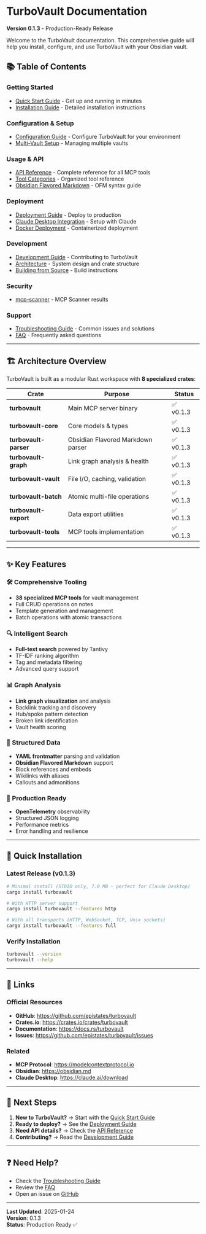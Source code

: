 # TurboVault Documentation

**Version 0.1.3** - Production-Ready Release

Welcome to the TurboVault documentation. This comprehensive guide will help you install, configure, and use TurboVault with your Obsidian vault.

## 📚 Table of Contents

### Getting Started
- [Quick Start Guide](getting-started/quick-start.md) - Get up and running in minutes
- [Installation Guide](getting-started/installation.md) - Detailed installation instructions

### Configuration & Setup
- [Configuration Guide](configuration/index.md) - Configure TurboVault for your environment
- [Multi-Vault Setup](configuration/multi-vault.md) - Managing multiple vaults

### Usage & API
- [API Reference](api-reference/index.md) - Complete reference for all MCP tools
- [Tool Categories](api-reference/tools.md) - Organized tool reference
- [Obsidian Flavored Markdown](api-reference/ofm.md) - OFM syntax guide

### Deployment
- [Deployment Guide](deployment/index.md) - Deploy to production
- [Claude Desktop Integration](deployment/claude-desktop.md) - Setup with Claude
- [Docker Deployment](deployment/docker.md) - Containerized deployment

### Development
- [Development Guide](development/index.md) - Contributing to TurboVault
- [Architecture](development/architecture.md) - System design and crate structure
- [Building from Source](development/building.md) - Build instructions

### Security
- [mcp-scanner](security/mcp-scanner.md) - MCP Scanner results

### Support
- [Troubleshooting Guide](troubleshooting/index.md) - Common issues and solutions
- [FAQ](troubleshooting/faq.md) - Frequently asked questions

---

## 🏗️ Architecture Overview

TurboVault is built as a modular Rust workspace with **8 specialized crates**:

| Crate | Purpose | Status |
|-------|---------|--------|
| **turbovault** | Main MCP server binary | ✅ v0.1.3 |
| **turbovault-core** | Core models & types | ✅ v0.1.3 |
| **turbovault-parser** | Obsidian Flavored Markdown parser | ✅ v0.1.3 |
| **turbovault-graph** | Link graph analysis & health | ✅ v0.1.3 |
| **turbovault-vault** | File I/O, caching, validation | ✅ v0.1.3 |
| **turbovault-batch** | Atomic multi-file operations | ✅ v0.1.3 |
| **turbovault-export** | Data export utilities | ✅ v0.1.3 |
| **turbovault-tools** | MCP tools implementation | ✅ v0.1.3 |

---

## ✨ Key Features

### 🛠️ Comprehensive Tooling
- **38 specialized MCP tools** for vault management
- Full CRUD operations on notes
- Template generation and management
- Batch operations with atomic transactions

### 🔍 Intelligent Search
- **Full-text search** powered by Tantivy
- TF-IDF ranking algorithm
- Tag and metadata filtering
- Advanced query support

### 📊 Graph Analysis
- **Link graph visualization** and analysis
- Backlink tracking and discovery
- Hub/spoke pattern detection
- Broken link identification
- Vault health scoring

### 📑 Structured Data
- **YAML frontmatter** parsing and validation
- **Obsidian Flavored Markdown** support
- Block references and embeds
- Wikilinks with aliases
- Callouts and admonitions

### 🚀 Production Ready
- **OpenTelemetry** observability
- Structured JSON logging
- Performance metrics
- Error handling and resilience

---

## 🚀 Quick Installation

### Latest Release (v0.1.3)

```bash
# Minimal install (STDIO only, 7.0 MB - perfect for Claude Desktop)
cargo install turbovault

# With HTTP server support
cargo install turbovault --features http

# With all transports (HTTP, WebSocket, TCP, Unix sockets)
cargo install turbovault --features full
```

### Verify Installation

```bash
turbovault --version
turbovault --help
```

---

## 🔗 Links

### Official Resources
- **GitHub**: https://github.com/epistates/turbovault
- **Crates.io**: https://crates.io/crates/turbovault
- **Documentation**: https://docs.rs/turbovault
- **Issues**: https://github.com/epistates/turbovault/issues

### Related
- **MCP Protocol**: https://modelcontextprotocol.io
- **Obsidian**: https://obsidian.md
- **Claude Desktop**: https://claude.ai/download

---

## 📖 Next Steps

1. **New to TurboVault?** → Start with the [Quick Start Guide](getting-started/quick-start.md)
2. **Ready to deploy?** → See the [Deployment Guide](deployment/index.md)
3. **Need API details?** → Check the [API Reference](api-reference/index.md)
4. **Contributing?** → Read the [Development Guide](development/index.md)

---

## ❓ Need Help?

- Check the [Troubleshooting Guide](troubleshooting/index.md)
- Review the [FAQ](troubleshooting/faq.md)
- Open an issue on [GitHub](https://github.com/epistates/turbovault/issues)

---

**Last Updated**: 2025-01-24  
**Version**: 0.1.3  
**Status**: Production Ready ✅
